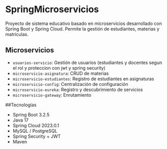 # SpringMicroservicios

Proyecto de sistema educativo basado en microservicios desarrollado con Spring Boot y Spring Cloud. Permite la gestión de estudiantes, materias y matrículas.

## Microservicios

- `usuarios-servicio`: Gestión de usuarios (estudiantes y docentes segun el rol y proteccion con jwt y spring security)
- `microservicio-asignatura`: CRUD de materias
- `microservicio-estudiantes`: Registro de estudiantes en asignaturas
- `microservicio-config`: Centralización de configuración
- `microservicio-eureka`: Registro y descubrimiento de servicios
- `microservicio-gateway`: Enrutamiento

##Tecnologías

- Spring Boot 3.2.5
- Java 17
- Spring Cloud 2023.0.1
- MySQL / PostgreSQL
- Spring Security + JWT
- Maven

